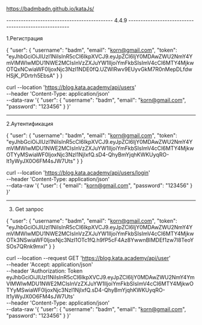 https://badmbadn.github.io/kataJs/





-------------------------------------------- 4.4.9 -----------------------------------------------------


1.Регистрация

{
    "user": {
        "username": "badm",
        "email": "korn@gmail.com",
        "token": "eyJhbGciOiJIUzI1NiIsInR5cCI6IkpXVCJ9.eyJpZCI6IjY0MDAwZWU2NmY4YmVlMWIwMDU1NWE2MCIsInVzZXJuYW1lIjoiYmFkbSIsImV4cCI6MTY4MjkwOTQxNCwiaWF0IjoxNjc3NzI1NDE0fQ.UZWIRwv9EUyvGkM7R0nMepDLfdwHSjK_PDrtrh5EbsA"
    }
}

curl --location 'https://blog.kata.academy/api/users' \
--header 'Content-Type: application/json' \
--data-raw '{
  "user": {
    "username": "badm",
    "email": "korn@gmail.com",
    "password": "123456"
  }
}'

--------------------------------------------------------------------------------------------------

2.Аутентификация 

{
    "user": {
        "username": "badm",
        "email": "korn@gmail.com",
        "token": "eyJhbGciOiJIUzI1NiIsInR5cCI6IkpXVCJ9.eyJpZCI6IjY0MDAwZWU2NmY4YmVlMWIwMDU1NWE2MCIsInVzZXJuYW1lIjoiYmFkbSIsImV4cCI6MTY4MjkwOTYyMSwiaWF0IjoxNjc3NzI1NjIxfQ.sD4-QhyBmYjqhKWKUyqRO-lt1yWyJX0O6FM4sJW7Uts"
    }
}

curl --location 'https://blog.kata.academy/api/users/login' \
--header 'Content-Type: application/json' \
--data-raw '{
  "user": {
    "email": "korn@gmail.com",
    "password": "123456"
  }
}'

---------------------------------------------------------------------------------------------------

3. Get запрос

{
    "user": {
        "username": "badm",
        "email": "korn@gmail.com",
        "token": "eyJhbGciOiJIUzI1NiIsInR5cCI6IkpXVCJ9.eyJpZCI6IjY0MDAwZWU2NmY4YmVlMWIwMDU1NWE2MCIsInVzZXJuYW1lIjoiYmFkbSIsImV4cCI6MTY4MjkwOTk3NSwiaWF0IjoxNjc3NzI1OTc1fQ.h9fP5cF4Az8YwwnBIMDEf1zw7l8TeoYSOs7QRnk9mxI"
    }
}

curl --location --request GET 'https://blog.kata.academy/api/user' \
--header 'Accept: application/json' \
--header 'Authorization: Token eyJhbGciOiJIUzI1NiIsInR5cCI6IkpXVCJ9.eyJpZCI6IjY0MDAwZWU2NmY4YmVlMWIwMDU1NWE2MCIsInVzZXJuYW1lIjoiYmFkbSIsImV4cCI6MTY4MjkwOTYyMSwiaWF0IjoxNjc3NzI1NjIxfQ.sD4-QhyBmYjqhKWKUyqRO-lt1yWyJX0O6FM4sJW7Uts' \
--header 'Content-Type: application/json' \
--data-raw '{
  "user": {
    "username": "badm",
    "email": "korn@gmail.com",
    "password": "123456"
  }
}'

